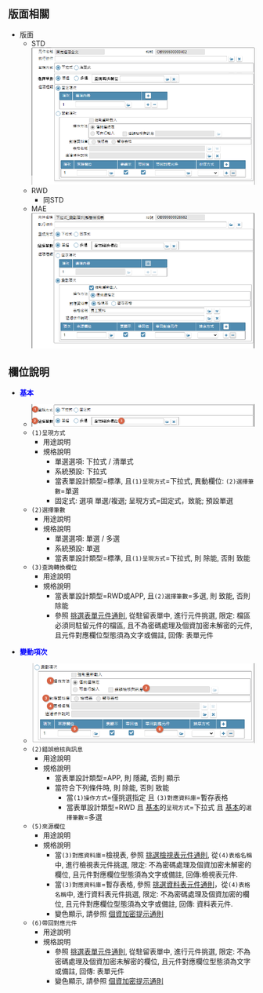 ## <div id="layout">版面相關</div>
* 版面
    * STD</br>
        ![pic][image_oalist_STD]
    * RWD
        * 同STD
    * MAE</br>
        ![pic][image_oalist_APP]



## <div id="object-desc">欄位說明</div>

* <p id="fieldbreak1" style="color:blue;font-weight:bold">基本</p>

    * ![pic][image_oalist_block1]
    * `(1)呈現方式`
        * 用途說明
        * 規格說明
            * 單選選項: 下拉式 / 清單式
            * 系統預設: 下拉式
            * 當表單設計類型=標準, 且`(1)呈現方式`=下拉式, 異動欄位: `(2)選擇筆數`=單選
            * <delLine>固定式: 選項 單選/複選; 呈現方式=固定式，致能; 預設單選<delLine>
    * `(2)選擇筆數`
        * 用途說明
        * 規格說明
            * 單選選項: 單選 / 多選
            * 系統預設: 單選
            * 當表單設計類型=標準, 且`(1)呈現方式`=下拉式, 則 除能, 否則 致能
    * `(3)查詢轉換欄位`
        * 用途說明
        * 規格說明
            * 當表單設計類型=RWD或APP, 且`(2)選擇筆數`=多選, 則 致能, 否則 除能
            * 參照 [挑選表單元件通則][link_ruledialog7], 從駐留表單中, 進行元件挑選, 限定: 檔區必須同駐留元件的檔區, 且不為密碼處理及個資加密未解密的元件, 且元件對應欄位型態須為文字或備註, 回傳: 表單元件
            
* <p id="fieldbreak1" style="color:blue;font-weight:bold">變動項次</p>

    * ![pic][image_oalist_block2]
    * `(2)錯誤檢核與訊息`
        * 用途說明
        * 規格說明            
            * 當表單設計類型=APP, 則 隱藏, 否則 顯示
            * 當符合下列條件時, 則 除能, 否則 致能
                * 當`(1)操作方式`=僅挑選指定 且 `(3)對應資料庫`=暫存表格
                * 當表單設計類型=RWD 且 [基本][link_fieldbreak1]的`呈現方式`=下拉式 且 [基本][link_fieldbreak1]的`選擇筆數`=多選
    * `(5)來源欄位`
        * 用途說明
        * 規格說明            
            * 當`(3)對應資料庫`=檢視表, 參照 [挑選檢視表元件通則][link_ruledialog8], 從`(4)表格名稱`中, 進行檢視表元件挑選, 限定: 不為密碼處理及個資加密未解密的欄位, 且元件對應欄位型態須為文字或備註, 回傳:檢視表元件.
            * 當`(3)對應資料庫`=暫存表格, 參照 [挑選資料表元件通則][link_ruledialog5]，從`(4)表格名稱`中, 進行資料表元件挑選, 限定: 不為密碼處理及個資加密的欄位, 且元件對應欄位型態須為文字或備註, 回傳: 資料表元件.
            * 變色顯示, 請參照 [個資加密提示通則][link_ruleother11]
    * `(6)帶回對應元件`
        * 用途說明
        * 規格說明
            * 參照 [挑選表單元件通則][link_ruledialog7], 從駐留表單中, 進行元件挑選, 限定: 不為密碼處理及個資加密未解密的欄位, 且元件對應欄位型態須為文字或備註, 回傳: 表單元件
            * 變色顯示, 請參照 [個資加密提示通則][link_ruleother11]



<!-- 圖片 -->
[image_oalist_STD]:attachment/OAList_STD.png
[image_oalist_APP]:attachment/OAList_APP.png
[image_oalist_block1]:attachment/OAList_block1.png
[image_oalist_block2]:attachment/OAList_block2.png

<!-- 超連結 -->
[link_fieldbreak1]:#fieldbreak1 "欄位說明/基本"
[link_ruleother1]:/8.10.0/IDE/Specification/RulesOther/README#ruleother1 "共用通則_其它/版面資訊通則"

[link_ruledialog7]:{4}/IDE/Specification/RulesDialog/README#ruledialog7 "共用通則_開啟單據/挑選表單元件通則"
[link_ruledialog5]:{4}/IDE/Specification/RulesDialog/README#ruledialog5 "共用通則_開啟單據/挑選資料表元件通則"
[link_ruledialog8]:{4}/IDE/Specification/RulesDialog/README#ruledialog8 "共用通則_開啟單據/挑選檢視表元件通則"

[link_ruleother11]:{4}/IDE/Specification/RulesOther/README#ruleother11 "共用通則_其它/個資加密提示通則"
